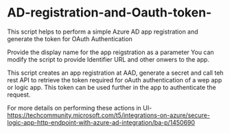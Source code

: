 # AD-registration-and-Oauth-token-
This script helps to perform a simple Azure AD app registration and generate the token for OAuth Authentication

Provide the display name for the app reigstration as a parameter
You can modify the script to provide Identifier URL and other onwers to the app.

This script creates an app registration at AAD, generate a secret and call teh rest API to retrieve the token required for oAuth authentication of a wep app or logic app.
This token can be used further in the app to authenticate the request.

For more details on performing these actions in UI- https://techcommunity.microsoft.com/t5/integrations-on-azure/secure-logic-app-http-endpoint-with-azure-ad-integration/ba-p/1450690


